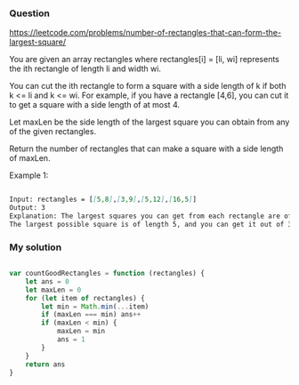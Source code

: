 ### Question

https://leetcode.com/problems/number-of-rectangles-that-can-form-the-largest-square/

You are given an array rectangles where rectangles[i] = [li, wi] represents the ith rectangle of length li and width wi.

You can cut the ith rectangle to form a square with a side length of k if both k <= li and k <= wi. For example, if you have a rectangle [4,6], you can cut it to get a square with a side length of at most 4.

Let maxLen be the side length of the largest square you can obtain from any of the given rectangles.

Return the number of rectangles that can make a square with a side length of maxLen.

Example 1:

```md

Input: rectangles = [[5,8],[3,9],[5,12],[16,5]]
Output: 3
Explanation: The largest squares you can get from each rectangle are of lengths [5,3,5,5].
The largest possible square is of length 5, and you can get it out of 3 rectangles.

```

### My solution

```js

var countGoodRectangles = function (rectangles) {
    let ans = 0
    let maxLen = 0
    for (let item of rectangles) {
        let min = Math.min(...item)
        if (maxLen === min) ans++
        if (maxLen < min) {
            maxLen = min
            ans = 1
        }
    }
    return ans
}

```
